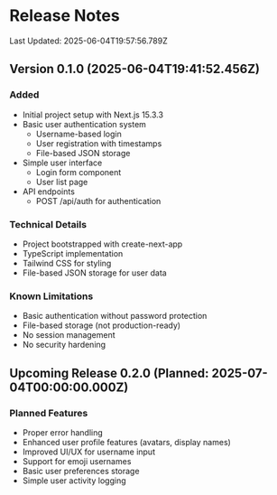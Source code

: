 # Release Notes

Last Updated: 2025-06-04T19:57:56.789Z

## Version 0.1.0 (2025-06-04T19:41:52.456Z)

### Added
- Initial project setup with Next.js 15.3.3
- Basic user authentication system
  - Username-based login
  - User registration with timestamps
  - File-based JSON storage
- Simple user interface
  - Login form component
  - User list page
- API endpoints
  - POST /api/auth for authentication

### Technical Details
- Project bootstrapped with create-next-app
- TypeScript implementation
- Tailwind CSS for styling
- File-based JSON storage for user data

### Known Limitations
- Basic authentication without password protection
- File-based storage (not production-ready)
- No session management
- No security hardening

## Upcoming Release 0.2.0 (Planned: 2025-07-04T00:00:00.000Z)

### Planned Features
- Proper error handling
- Enhanced user profile features (avatars, display names)
- Improved UI/UX for username input
- Support for emoji usernames
- Basic user preferences storage
- Simple user activity logging

